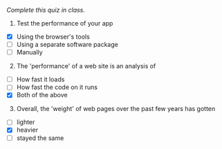 *Complete this quiz in class.*

1. Test the performance of your app

- [x] Using the browser's tools
- [ ] Using a separate software package
- [ ] Manually

2. The 'performance' of a web site is an analysis of

- [ ] How fast it loads
- [ ] How fast the code on it runs
- [x] Both of the above

3. Overall, the 'weight' of web pages over the past few years has gotten
- [ ] lighter
- [x] heavier
- [ ] stayed the same

